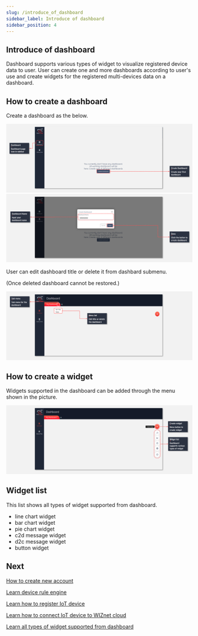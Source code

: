 ```yaml
---
slug: /introduce_of_dashboard
sidebar_label: Introduce of dashboard
sidebar_position: 4
---
```


## Introduce of dashboard
Dashboard supports various types of widget to visualize registered device data to user.
User can create one and more dashboards according to user's use and create widgets for the registered multi-devices data on a dashboard.


## How to create a dashboard
Create a dashboard as the below.

![](../../static/img/dashboard/introduce_of_dashboard_1.png)
![](../../static/img/dashboard/introduce_of_dashboard_2.png)

User can edit dashboard title or delete it from dashbard submenu.

(Once deleted dashboard cannot be restored.)

![](../../static/img/dashboard/introduce_of_dashboard_3.png)


## How to create a widget
Widgets supported in the dashboard can be added through the menu shown in the picture.

![](../../static/img/dashboard/introduce_of_dashboard_4.png)

## Widget list
This list shows all types of widget supported from dashboard.

- line chart widget
- bar chart widget
- pie chart widget 
- c2d message widget
- d2c message widget
- button widget

## Next

[How to create new account](/how_to_create_new_account)

[Learn device rule engine](/rule_engine)

[Learn how to register IoT device](/how_to_register_IoT_devices)

[Learn how to connect IoT device to WIZnet cloud](/devices/wizfi360-evb-shield)

[Learn all types of widget supported from dashboard](/widgets)

